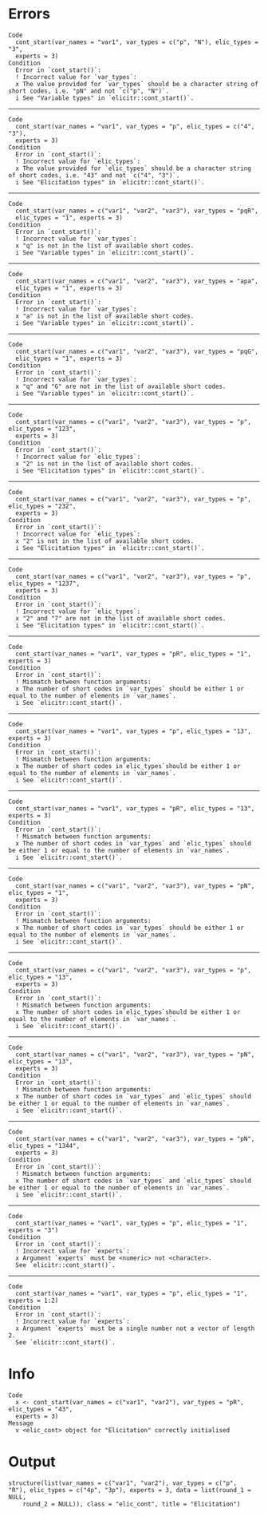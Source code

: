 # Errors

    Code
      cont_start(var_names = "var1", var_types = c("p", "N"), elic_types = "3",
      experts = 3)
    Condition
      Error in `cont_start()`:
      ! Incorrect value for `var_types`:
      x The value provided for `var_types` should be a character string of short codes, i.e. "pN" and not `c("p", "N")`.
      i See "Variable types" in `elicitr::cont_start()`.

---

    Code
      cont_start(var_names = "var1", var_types = "p", elic_types = c("4", "3"),
      experts = 3)
    Condition
      Error in `cont_start()`:
      ! Incorrect value for `elic_types`:
      x The value provided for `elic_types` should be a character string of short codes, i.e. "43" and not `c("4", "3")`.
      i See "Elicitation types" in `elicitr::cont_start()`.

---

    Code
      cont_start(var_names = c("var1", "var2", "var3"), var_types = "pqR",
      elic_types = "1", experts = 3)
    Condition
      Error in `cont_start()`:
      ! Incorrect value for `var_types`:
      x "q" is not in the list of available short codes.
      i See "Variable types" in `elicitr::cont_start()`.

---

    Code
      cont_start(var_names = c("var1", "var2", "var3"), var_types = "apa",
      elic_types = "1", experts = 3)
    Condition
      Error in `cont_start()`:
      ! Incorrect value for `var_types`:
      x "a" is not in the list of available short codes.
      i See "Variable types" in `elicitr::cont_start()`.

---

    Code
      cont_start(var_names = c("var1", "var2", "var3"), var_types = "pqG",
      elic_types = "1", experts = 3)
    Condition
      Error in `cont_start()`:
      ! Incorrect value for `var_types`:
      x "q" and "G" are not in the list of available short codes.
      i See "Variable types" in `elicitr::cont_start()`.

---

    Code
      cont_start(var_names = c("var1", "var2", "var3"), var_types = "p", elic_types = "123",
      experts = 3)
    Condition
      Error in `cont_start()`:
      ! Incorrect value for `elic_types`:
      x "2" is not in the list of available short codes.
      i See "Elicitation types" in `elicitr::cont_start()`.

---

    Code
      cont_start(var_names = c("var1", "var2", "var3"), var_types = "p", elic_types = "232",
      experts = 3)
    Condition
      Error in `cont_start()`:
      ! Incorrect value for `elic_types`:
      x "2" is not in the list of available short codes.
      i See "Elicitation types" in `elicitr::cont_start()`.

---

    Code
      cont_start(var_names = c("var1", "var2", "var3"), var_types = "p", elic_types = "1237",
      experts = 3)
    Condition
      Error in `cont_start()`:
      ! Incorrect value for `elic_types`:
      x "2" and "7" are not in the list of available short codes.
      i See "Elicitation types" in `elicitr::cont_start()`.

---

    Code
      cont_start(var_names = "var1", var_types = "pR", elic_types = "1", experts = 3)
    Condition
      Error in `cont_start()`:
      ! Mismatch between function arguments:
      x The number of short codes in `var_types` should be either 1 or equal to the number of elements in `var_names`.
      i See `elicitr::cont_start()`.

---

    Code
      cont_start(var_names = "var1", var_types = "p", elic_types = "13", experts = 3)
    Condition
      Error in `cont_start()`:
      ! Mismatch between function arguments:
      x The number of short codes in`elic_types`should be either 1 or equal to the number of elements in `var_names`.
      i See `elicitr::cont_start()`.

---

    Code
      cont_start(var_names = "var1", var_types = "pR", elic_types = "13", experts = 3)
    Condition
      Error in `cont_start()`:
      ! Mismatch between function arguments:
      x The number of short codes in `var_types` and `elic_types` should be either 1 or equal to the number of elements in `var_names`.
      i See `elicitr::cont_start()`.

---

    Code
      cont_start(var_names = c("var1", "var2", "var3"), var_types = "pN", elic_types = "1",
      experts = 3)
    Condition
      Error in `cont_start()`:
      ! Mismatch between function arguments:
      x The number of short codes in `var_types` should be either 1 or equal to the number of elements in `var_names`.
      i See `elicitr::cont_start()`.

---

    Code
      cont_start(var_names = c("var1", "var2", "var3"), var_types = "p", elic_types = "13",
      experts = 3)
    Condition
      Error in `cont_start()`:
      ! Mismatch between function arguments:
      x The number of short codes in`elic_types`should be either 1 or equal to the number of elements in `var_names`.
      i See `elicitr::cont_start()`.

---

    Code
      cont_start(var_names = c("var1", "var2", "var3"), var_types = "pN", elic_types = "13",
      experts = 3)
    Condition
      Error in `cont_start()`:
      ! Mismatch between function arguments:
      x The number of short codes in `var_types` and `elic_types` should be either 1 or equal to the number of elements in `var_names`.
      i See `elicitr::cont_start()`.

---

    Code
      cont_start(var_names = c("var1", "var2", "var3"), var_types = "pN", elic_types = "1344",
      experts = 3)
    Condition
      Error in `cont_start()`:
      ! Mismatch between function arguments:
      x The number of short codes in `var_types` and `elic_types` should be either 1 or equal to the number of elements in `var_names`.
      i See `elicitr::cont_start()`.

---

    Code
      cont_start(var_names = "var1", var_types = "p", elic_types = "1", experts = "3")
    Condition
      Error in `cont_start()`:
      ! Incorrect value for `experts`:
      x Argument `experts` must be <numeric> not <character>.
      See `elicitr::cont_start()`.

---

    Code
      cont_start(var_names = "var1", var_types = "p", elic_types = "1", experts = 1:2)
    Condition
      Error in `cont_start()`:
      ! Incorrect value for `experts`:
      x Argument `experts` must be a single number not a vector of length 2.
      See `elicitr::cont_start()`.

# Info

    Code
      x <- cont_start(var_names = c("var1", "var2"), var_types = "pR", elic_types = "43",
      experts = 3)
    Message
      v <elic_cont> object for "Elicitation" correctly initialised

# Output

    structure(list(var_names = c("var1", "var2"), var_types = c("p", 
    "R"), elic_types = c("4p", "3p"), experts = 3, data = list(round_1 = NULL, 
        round_2 = NULL)), class = "elic_cont", title = "Elicitation")

